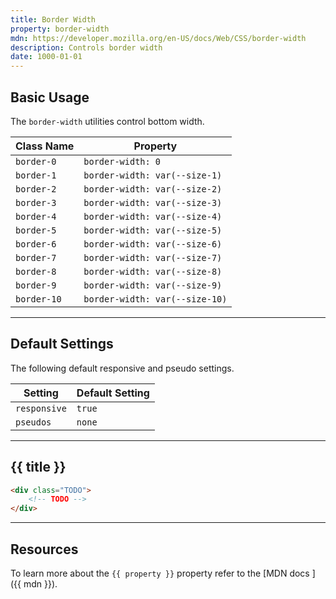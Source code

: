 ```yaml
---
title: Border Width
property: border-width
mdn: https://developer.mozilla.org/en-US/docs/Web/CSS/border-width
description: Controls border width
date: 1000-01-01
---
```


## Basic Usage

The `border-width` utilities control bottom width.

| Class Name  | Property                       |
| ----------- | ------------------------------ |
| `border-0`  | `border-width: 0`              |
| `border-1`  | `border-width: var(--size-1)`  |
| `border-2`  | `border-width: var(--size-2)`  |
| `border-3`  | `border-width: var(--size-3)`  |
| `border-4`  | `border-width: var(--size-4)`  |
| `border-5`  | `border-width: var(--size-5)`  |
| `border-6`  | `border-width: var(--size-6)`  |
| `border-7`  | `border-width: var(--size-7)`  |
| `border-8`  | `border-width: var(--size-8)`  |
| `border-9`  | `border-width: var(--size-9)`  |
| `border-10` | `border-width: var(--size-10)` |

---

## Default Settings

The following default responsive and pseudo settings.

| Setting      | Default Setting |
| ------------ | --------------- |
| `responsive` | `true`          |
| `pseudos`    | `none`          |

---

## {{ title }}

<div class="bg-silver-200 p-20 h-256 radius-md flex flex-wrap align-content-center">
  <!-- ... -->
</div>

```html
<div class="TODO">
	<!-- TODO -->
</div>
```

---

## Resources

To learn more about the `{{ property }}` property refer to the [MDN docs <i class="far fa-external-link ml-6"></i>]({{ mdn }}).
